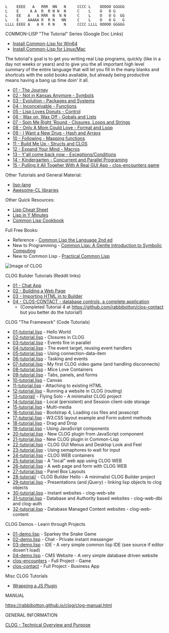
```
L    EEEE   A   RRR  NN   N     CCCC L    OOOOO GGGGG
L    E     A A  R  R N N  N     C    L    O   O G
L    EE   A   A RRR  N  N N     C    L    O   O G  GG
L    E    AAAAA R  R N   NN     C    L    O   O G   G
LLLL EEEE A   A R  R N    N     CCCC LLLL OOOOO GGGGG
```

COMMON-LISP "The Tutorial" Series (Google Doc Links)

* [Install Common-Lisp for Win64](WINDOWS.md)
* [Install Common-Lisp for Linux/Mac](https://lisp-lang.org/learn/getting-started/)

The tutorial's goal is to get you writing real Lisp programs, quickly
(like in a day not weeks or years) and to give you the all important
high level summary of the entire language that will let you fill in
the many blanks and shortcuts with the solid books available, but
already being productive means having a bang up time doin' it all.


-  [01 - The Journey                      ](https://docs.google.com/document/d/1Mdp8IY7KzNxcThe9iZHXbyILKSYDWaNJX6k68aYpVR4)
-  [02 - Not in Kansas Anymore - Symbols  ](https://docs.google.com/document/d/1eiaFmKfTTUxjhphgcOM9-5eioenaFR91rw4ME9jCL30)
-  [03 - Evolution             - Packages and Systems](https://docs.google.com/document/d/1Yv8PtBJDwg4fqZtIYNmYDw_8N3KwlCzcO_urI9-NwIk)
-  [04 - Inconceivable         - Functions](https://docs.google.com/document/d/1j5sqsXFUj8pyZhttAywQnAyqz9t1RGGlVGqp9qKJDt0)
-  [05 - Lisp Loves Donuts     - Control  ](https://docs.google.com/document/d/1rm6-s63PMzgyFX2BYLmX_nNqJ-uFiHxOuFm7ITqQPDI)
-  [06 - Wax on, Wax Off       - Gobals and Lists](https://docs.google.com/document/d/1PBES_SbntPf5mtdtc2_EZvdJf1SAnJ0JrHYfbL7sbE8)
-  [07 - Spin Me Right 'Round  - Closures, Loops and Strings](https://docs.google.com/document/d/1qK397lNNmKL5x_1usrwsZEIcZVBdYmAREajSDc7Dpu0)
-  [08 - Only A Mom Could Love - Format and Loop](https://docs.google.com/document/d/1L9jdKE-XrCU0VhdsmO5w9-2ozNDrrW1-JOAi3kHrlu4)
-  [09 - I Want a New Drug     - Hash and Arrays](https://docs.google.com/document/d/1H-wx50sr0Oseh3qAGrO8LbEfHS-KnbVSrNBWOAJhStI)
-  [10 - Following             - Mapping functions](https://docs.google.com/document/d/1NThII3vh4d6UC_eVvBtMHYvSTKN3ARk_iOxJY4oIRdk)
-  [11 - Build Me Up           - Structs and CLOS](https://docs.google.com/document/d/1CmaDW1h9P5_bjWRqWK-LBf8GSIrCbXUcXIpEKJnF6Wg)
-  [12 - Expand Your Mind      - Macros   ](https://docs.google.com/document/d/1Hnko12U6LI2o1cH9TgByN6D-lpdOzUmaVUJWxooMFow)
-  [13 - Y'all come back now   - Exceptions/Conditions](https://docs.google.com/document/d/1bwTipjdEqkNRZVYjwrBGWKqLD1IXeWGofQqgXGdZJ48)
-  [14 - Kindergarten          - Concurrent and Parallel Programing](https://docs.google.com/document/d/10MGPC7j4lpGrMlQS4xtQTEGrvpBecgDUnqu1OrjSVxk)
-  [15 - Pulling it All Togeher With A Real GUI App - clos-encounters game](https://github.com/rabbibotton/clos-encounters)

Other Tutorials and General Material:
- [lisp-lang](https://lisp-lang.org/)
- [Awesome-CL libraries](https://github.com/CodyReichert/awesome-cl)

Other Quick Resources:
- [Lisp Cheat Sheet](https://github.com/ashok-khanna/lisp-notes)
- [Lisp in Y Minutes](https://learnxinyminutes.com/docs/common-lisp/)
- [Common Lisp Cookbook](https://lispcookbook.github.io/cl-cookbook/)

Full Free Books:
- Reference - [Common Lisp the Language 2nd ed](http://www.cs.cmu.edu/Groups/AI/html/cltl/cltl2.html)
- New to Programming - [Common Lisp: A Gentle Introduction to Symbolic Computing](http://www.cs.cmu.edu/%7Edst/LispBook/)
- New to Common Lisp - [Practical Common Lisp](http://www.gigamonkeys.com/book/)

![Image of CLOG](https://rabbibotton.github.io/images/demo-clog-contact.png)

CLOG Builder Tutorials (Reddit links)

-  [01 - Chat App                        ](https://www.reddit.com/r/lisp/comments/sj1tv5/clog_builder_tutorial_1_a_chat_app_from_start_to/)
-  [02 - Building a Web Page             ](https://www.reddit.com/r/lisp/comments/sn8j77/clog_builder_tutorial_2_building_a_web_page/)
-  [03 - Importing HTML in to Builder    ](https://www.reddit.com/r/lisp/comments/snvv0w/clog_builder_tutorial_3_importing_html_adding/)
-  [04 - CLOS-CONTACT - database controls, a complete application](https://www.reddit.com/r/lisp/comments/t61sib/clog_builder_tutorial_4_a_complete_database_app/)
    -  (Completed Tutorial 4 at https://github.com/rabbibotton/clos-contact but you better do the tutorial!)

CLOG "The Framework" (Code Tutorials)

- [01-tutorial.lisp](tutorial/01-tutorial.lisp) - Hello World
- [02-tutorial.lisp](tutorial/02-tutorial.lisp) - Closures in CLOG
- [03-tutorial.lisp](tutorial/03-tutorial.lisp) - Events fire in parallel
- [04-tutorial.lisp](tutorial/04-tutorial.lisp) - The event target, reusing event handlers
- [05-tutorial.lisp](tutorial/05-tutorial.lisp) - Using connection-data-item
- [06-tutorial.lisp](tutorial/06-tutorial.lisp) - Tasking and events
- [07-tutorial.lisp](tutorial/07-tutorial.lisp) - My first CLOG video game (and handling disconnects)
- [08-tutorial.lisp](tutorial/08-tutorial.lisp) - Mice Love Containers
- [09-tutorial.lisp](tutorial/09-tutorial.lisp) - Tabs, panels, and forms
- [10-tutorial.lisp](tutorial/10-tutorial.lisp) - Canvas
- [11-tutorial.lisp](tutorial/11-tutorial.lisp) - Attaching to existing HTML
- [12-tutorial.lisp](tutorial/12-tutorial.lisp) - Running a website in CLOG (routing)
- [13-tutorial/](tutorial/13-tutorial) - Flying Solo - A minimalist CLOG project
- [14-tutorial.lisp](tutorial/14-tutorial.lisp) - Local (persistent) and Session client-side storage
- [15-tutorial.lisp](tutorial/15-tutorial.lisp) - Multi-media
- [16-tutorial.lisp](tutorial/16-tutorial.lisp) - Bootstrap 4, Loading css files and javascript
- [17-tutorial.lisp](tutorial/17-tutorial.lisp) - W3.CSS layout example and Form submit methods
- [18-tutorial.lisp](tutorial/18-tutorial.lisp) - Drag and Drop
- [19-tutorial.lisp](tutorial/19-tutorial.lisp) - Using JavaScript components
- [20-tutorial.lisp](tutorial/20-tutorial.lisp) - New CLOG plugin from JavaScript component
- [21-tutorial.lisp](tutorial/21-tutorial.lisp) - New CLOG plugin in Common-Lisp
- [22-tutorial.lisp](tutorial/22-tutorial.lisp) - CLOG GUI Menus and Desktop Look and Feel
- [23-tutorial.lisp](tutorial/23-tutorial.lisp) - Using semaphores to wait for input
- [24-tutorial.lisp](tutorial/24-tutorial.lisp) - CLOG WEB containers
- [25-tutorial.lisp](tutorial/25-tutorial.lisp) - A "local" web app using CLOG WEB
- [26-tutorial.lisp](tutorial/26-tutorial.lisp) - A web page and form with CLOG WEB
- [27-tutorial.lisp](tutorial/27-tutorial.lisp) - Panel Box Layouts
- [28-tutorial/](tutorial/28-tutorial) - CLOG Builder Hello - A minimalist CLOG Builder project
- [29-tutorial.lisp](tutorial/29-tutorial.lisp) - Presentations (and jQuery) - linking lisp objects to clog objects
- [30-tutorial.lisp](tutorial/30-tutorial.lisp) - Instant websites - clog-web-site
- [31-tutorial.lisp](tutorial/31-tutorial.lisp) - Database and Authority based websites - clog-web-dbi and clog-auth
- [32-tutorial.lisp](tutorial/32-tutorial.lisp) - Database Managed Content websites - clog-web-content

CLOG Demos - Learn through Projects

- [01-demo.lisp](demos/01-demo.lisp) - Sparkey the Snake Game
- [02-demo.lisp](demos/02-demo.lisp) - Chat - Private instant messenger
- [03-demo.lisp](demos/03-demo.lisp) - IDE - A very simple common lisp IDE
  (see source if editor dosen't load)
- [04-demo.lisp](demos/04-demo.lisp) - CMS Website - A very simple database driven website
- [clos-encounters](https://github.com/rabbibotton/clos-encounters) - Full Project - Game
- [clos-contact](https://github.com/rabbibotton/clos-contact) - Full Project - Business App 

Misc CLOG Tutorials

- [Wrapping a JS Plugin](https://docs.google.com/document/d/1EDODcnyijP_EjrDQTiA0AB-zbMQzvCo2HltXarw5q5A)

MANUAL

https://rabbibotton.github.io/clog/clog-manual.html


GENERAL INFORMATION

[CLOG - Technical Overview and Purpose](CONCEPT.md)
